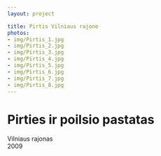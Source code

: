 ```yaml
---
layout: project

title: Pirtis Vilniaus rajone
photos:
- img/Pirtis_1.jpg
- img/Pirtis_2.jpg
- img/Pirtis_3.jpg
- img/Pirtis_4.jpg
- img/Pirtis_5.jpg
- img/Pirtis_6.jpg
- img/Pirtis_7.jpg
- img/Pirtis_8.jpg
---
```

<h1>Pirties ir poilsio pastatas</h1>
<p>Vilniaus rajonas<br/>2009</p>
